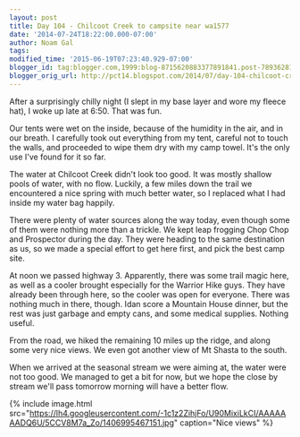 ```yaml
---
layout: post
title: Day 104 - Chilcoot Creek to campsite near wa1577
date: '2014-07-24T18:22:00.000-07:00'
author: Noam Gal
tags:
modified_time: '2015-06-19T07:23:40.929-07:00'
blogger_id: tag:blogger.com,1999:blog-8715620883377891841.post-7893628197405712780
blogger_orig_url: http://pct14.blogspot.com/2014/07/day-104-chilcoot-creek-to-campsite-near.html
---
```


After a surprisingly chilly night (I slept in my base layer and wore my fleece hat), I woke up late at 6:50. That was fun.

Our tents were wet on the inside, because of the humidity in the air, and in our breath. I carefully took out everything from my tent, careful not to touch the walls, and proceeded to wipe them dry with my camp towel. It's the only use I've found for it so far.

The water at Chilcoot Creek didn't look too good. It was mostly shallow pools of water, with no flow. Luckily, a few miles down the trail we encountered a nice spring with much better water, so I replaced what I had inside my water bag happily.

There were plenty of water sources along the way today, even though some of them were nothing more than a trickle. We kept leap frogging Chop Chop and Prospector during the day. They were heading to the same destination as us, so we made a special effort to get here first, and pick the best camp site.

At noon we passed highway 3. Apparently, there was some trail magic here, as well as a cooler brought especially for the Warrior Hike guys. They have already been through here, so the cooler was open for everyone. There was nothing much in there, though. Idan score a Mountain House dinner, but the rest was just garbage and empty cans, and some medical supplies. Nothing useful.

From the road, we hiked the remaining 10 miles up the ridge, and along some very nice views. We even got another view of Mt Shasta to the south.

When we arrived at the seasonal stream we were aiming at, the water were not too good. We managed to get a bit for now, but we hope the close by stream we'll pass tomorrow morning will have a better flow.

{% include image.html src="https://lh4.googleusercontent.com/-1c1z2ZihjFo/U90MixiLkCI/AAAAAAADQ6U/5CCV8M7a_Zo/1406995467151.jpg" caption="Nice views" %}
